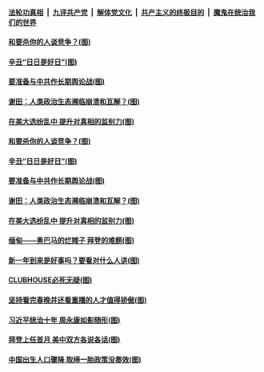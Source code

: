 

####  [法轮功真相](../../../../basic/blob/master/README.md?t=02150401) &nbsp;|&nbsp; [九评共产党](../../../../9ping.md/blob/master/README.md?t=02150401) &nbsp;|&nbsp; [解体党文化](../../../../jtdwh.md/blob/master/README.md?t=02150401)  &nbsp;|&nbsp; [共产主义的终极目的](../../../../gczydzjmd.md/blob/master/README.md?t=02150401) &nbsp;|&nbsp; [魔鬼在统治我们的世界](../../../../mgztzwmdsj.md/blob/master/README.md?t=02150401) 

#### [和要杀你的人谈竞争？(图)](../pages/p4/962463.md?t=02150401) 


#### [辛丑“日日是好日”(图)](../pages/p4/962389.md?t=02150401) 

#### [要准备与中共作长期舆论战(图)](../pages/p4/962387.md?t=02150401) 

#### [谢田：人类政治生态濒临崩溃和瓦解？(图)](../pages/p4/962395.md?t=02150401) 

#### [在美大选纷乱中 提升对真相的监别力(图)](../pages/p4/962406.md?t=02150401) 

#### [和要杀你的人谈竞争？(图)](../pages/p4/962463.md?t=02150401) 



#### [辛丑“日日是好日”(图)](../pages/p4/962389.md?t=02150401) 

#### [要准备与中共作长期舆论战(图)](../pages/p4/962387.md?t=02150401) 

#### [谢田：人类政治生态濒临崩溃和瓦解？(图)](../pages/p4/962395.md?t=02150401) 

#### [在美大选纷乱中 提升对真相的监别力(图)](../pages/p4/962406.md?t=02150401) 

#### [缅甸——奥巴马的烂摊子 拜登的难题(图)](../pages/p4/962153.md?t=02150401) 




#### [新一年到来是好事吗？要看对什么人讲(图)](../pages/p4/962384.md?t=02150401) 


#### [CLUBHOUSE必死无疑(图)](../pages/p4/962343.md?t=02150401) 

#### [坚持看完春晚并还看重播的人才值得骄傲(图)](../pages/p4/962341.md?t=02150401) 

#### [习近平统治十年 周永康如影随形(图)](../pages/p4/962342.md?t=02150401) 

#### [拜登上任首月 美中双方各说各话(图)](../pages/p4/962339.md?t=02150401) 

#### [中国出生人口骤降 取缔一胎政策没奏效(图)](../pages/p4/962337.md?t=02150401) 



